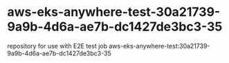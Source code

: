 # aws-eks-anywhere-test-30a21739-9a9b-4d6a-ae7b-dc1427de3bc3-35
repository for use with E2E test job aws-eks-anywhere-test:30a21739-9a9b-4d6a-ae7b-dc1427de3bc3-35
